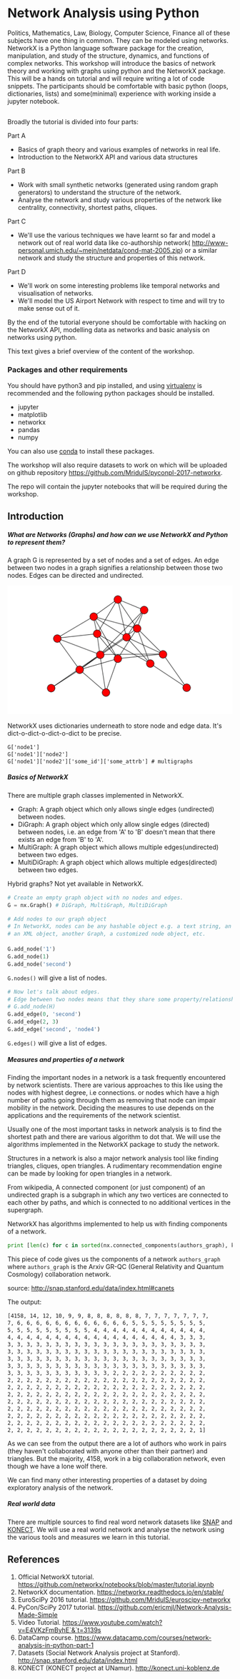 # Network Analysis using Python
Politics, Mathematics, Law, Biology, Computer Science, Finance all of these subjects have one thing in common.
They can be modeled using networks. NetworkX is a Python language software package for the creation, manipulation, and study of the structure, dynamics, and functions of complex networks.
This workshop will introduce the basics of network theory and working with graphs using python and the NetworkX package.
This will be a hands on tutorial and will require writing a lot of code snippets.
The participants should be comfortable with basic python (loops, dictionaries, lists) and some(minimal) experience with working inside a jupyter notebook.


##
Broadly the tutorial is divided into four parts:

Part A
- Basics of graph theory and various examples of networks in real life.
- Introduction to the NetworkX API and various data structures


Part B
- Work with small synthetic networks (generated using random graph generators) to understand the structure of the network.
- Analyse the network and study various properties of the network like centrality, connectivity, shortest paths, cliques.


Part C
- We'll use the various techniques we have learnt so far and model a network out of real world data like co-authorship network( http://www-personal.umich.edu/~mejn/netdata/cond-mat-2005.zip) or a similar network and study the structure and properties of this network.


Part D
- We'll work on some interesting problems like temporal networks and visualisation of networks.
- We'll model the US Airport Network with respect to time and will try to make sense out of it.


By the end of the tutorial everyone should be comfortable with hacking on the NetworkX API, modelling data as networks and basic analysis on networks using python.

This text gives a brief overview of the content of the workshop.

### Packages and other requirements

You should have python3 and pip installed, and using [virtualenv](https://virtualenv.pypa.io/en/stable/) is recommended and the following python packages should be installed.
- jupyter
- matplotlib
- networkx
- pandas
- numpy

You can also use [conda](https://conda.io/docs/) to install these packages.

The workshop will also require datasets to work on which will be uploaded on github repository https://github.com/MridulS/pyconpl-2017-networkx.

The repo will contain the jupyter notebooks that will be required during the workshop.

## Introduction

##### What are Networks (Graphs) and how can we use NetworkX and Python to represent them?

A graph G is represented by a set of nodes and a set of edges. An edge between two nodes in a graph signifies a relationship between those two nodes. Edges can be directed and undirected.

![Network](img/network.png)

NetworkX uses dictionaries underneath to store node and edge data. It's dict-o-dict-o-dict-o-dict to be precise.
```
G['node1']
G['node1']['node2']
G['node1']['node2']['some_id']['some_attrb'] # multigraphs
```

##### Basics of NetworkX

There are multiple graph classes implemented in NetworkX.
- Graph: A graph object which only allows single edges (undirected) between nodes.
- DiGraph: A graph object which only allow single edges (directed) between nodes, i.e. an edge from 'A' to 'B' doesn't mean that there exists an edge from 'B' to 'A'.
- MultiGraph: A graph object which allows multiple edges(undirected) between two edges.
- MultiDiGraph: A graph object which allows multiple edges(directed) between two edges.

Hybrid graphs? Not yet available in NetworkX.

``` python
# Create an empty graph object with no nodes and edges.
G = nx.Graph() # DiGraph, MultiGraph, MultiDiGraph
```

``` python
# Add nodes to our graph object
# In NetworkX, nodes can be any hashable object e.g. a text string, an image,
# an XML object, another Graph, a customized node object, etc.

G.add_node('1')
G.add_node(1)
G.add_node('second')
```

`G.nodes()` will give a list of nodes.

``` python
# Now let's talk about edges.
# Edge between two nodes means that they share some property/relationship
# G.add_node(H)
G.add_edge(0, 'second')
G.add_edge(2, 3)
G.add_edge('second', 'node4')
```
`G.edges()` will give a list of edges.

##### Measures and properties of a network

Finding the important nodes in a network is a task frequently encountered by network scientists.
There are various approaches to this like using the nodes with highest degree, i.e connections. or nodes which have a high number of paths going through them as removing that node can impair mobility in the network.
Deciding the measures to use depends on the applications and the requirements of the network scientist.

Usually one of the most important tasks in network analysis is to find the shortest path and there are various algorithm to dot that.
We will use the algorithms implemented in the NetworkX package to study the network.

Structures in a network is also a major network analysis tool like finding triangles, cliques, open triangles. A rudimentary recommendation engine can be made by
looking for open triangles in a network.

From wikipedia,
A connected component (or just component) of an undirected graph is a subgraph in which any two vertices are connected to each other by paths, and which is connected to no additional vertices in the supergraph.

NetworkX has algorithms implemented to help us with finding components of a network.
``` python
print [len(c) for c in sorted(nx.connected_components(authors_graph), key=len, reverse=True)]
```
This piece of code gives us the components of a network `authors_graph` where `authors_graph` is the Arxiv GR-QC (General Relativity and Quantum Cosmology) collaboration network.

source:  http://snap.stanford.edu/data/index.html#canets

The output:
```
[4158, 14, 12, 10, 9, 9, 8, 8, 8, 8, 8, 8, 7, 7, 7, 7, 7, 7, 7,
7, 6, 6, 6, 6, 6, 6, 6, 6, 6, 6, 6, 6, 5, 5, 5, 5, 5, 5, 5, 5,
5, 5, 5, 5, 5, 5, 5, 5, 5, 4, 4, 4, 4, 4, 4, 4, 4, 4, 4, 4, 4,
4, 4, 4, 4, 4, 4, 4, 4, 4, 4, 4, 4, 4, 4, 4, 4, 4, 4, 3, 3, 3,
3, 3, 3, 3, 3, 3, 3, 3, 3, 3, 3, 3, 3, 3, 3, 3, 3, 3, 3, 3, 3,
3, 3, 3, 3, 3, 3, 3, 3, 3, 3, 3, 3, 3, 3, 3, 3, 3, 3, 3, 3, 3,
3, 3, 3, 3, 3, 3, 3, 3, 3, 3, 3, 3, 3, 3, 3, 3, 3, 3, 3, 3, 3,
3, 3, 3, 3, 3, 3, 3, 3, 3, 3, 3, 3, 3, 3, 3, 3, 3, 3, 3, 3, 3,
3, 3, 3, 3, 3, 3, 3, 3, 3, 3, 3, 2, 2, 2, 2, 2, 2, 2, 2, 2, 2,
2, 2, 2, 2, 2, 2, 2, 2, 2, 2, 2, 2, 2, 2, 2, 2, 2, 2, 2, 2, 2,
2, 2, 2, 2, 2, 2, 2, 2, 2, 2, 2, 2, 2, 2, 2, 2, 2, 2, 2, 2, 2,
2, 2, 2, 2, 2, 2, 2, 2, 2, 2, 2, 2, 2, 2, 2, 2, 2, 2, 2, 2, 2,
2, 2, 2, 2, 2, 2, 2, 2, 2, 2, 2, 2, 2, 2, 2, 2, 2, 2, 2, 2, 2,
2, 2, 2, 2, 2, 2, 2, 2, 2, 2, 2, 2, 2, 2, 2, 2, 2, 2, 2, 2, 2,
2, 2, 2, 2, 2, 2, 2, 2, 2, 2, 2, 2, 2, 2, 2, 2, 2, 2, 2, 2, 2,
2, 2, 2, 2, 2, 2, 2, 2, 2, 2, 2, 2, 2, 2, 2, 2, 2, 2, 2, 2, 2,
2, 2, 2, 2, 2, 2, 2, 2, 2, 2, 2, 2, 2, 2, 2, 2, 2, 2, 2, 2, 1]
```

As we can see from the output there are a lot of authors who work in pairs (they haven't collaborated with anyone other than their partner) and triangles.
But the majority, 4158, work in a big collaboration network, even though we have a lone wolf there.

We can find many other interesting properties of a dataset by doing exploratory analysis of the network.

##### Real world data

There are multiple sources to find real word network datasets like [SNAP](http://snap.stanford.edu/data/index.html) and [KONECT](http://konect.uni-koblenz.de).
We will use a real world network and analyse the network using the various tools and measures we learn in this tutorial.


## References

1. Official NetworkX tutorial. https://github.com/networkx/notebooks/blob/master/tutorial.ipynb
2. NetworkX documentation. https://networkx.readthedocs.io/en/stable/
3. EuroSciPy 2016 tutorial. https://github.com/MridulS/euroscipy-networkx
4. PyCon/SciPy 2017 tutorial. https://github.com/ericmjl/Network-Analysis-Made-Simple
5. Video Tutorial. https://www.youtube.com/watch?v=E4VKzFmByhE`&`t=3139s
6. DataCamp course. https://www.datacamp.com/courses/network-analysis-in-python-part-1
7. Datasets (Social Network Analysis project at Stanford). http://snap.stanford.edu/data/index.html
8. KONECT (KONECT project at UNamur). http://konect.uni-koblenz.de
